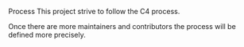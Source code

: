 Process
This project strive to follow the C4 process.

Once there are more maintainers and contributors the process will be defined more precisely.
